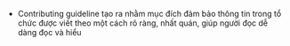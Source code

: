 - Contributing guideline tạo ra nhằm mục đích đảm bảo thông tin trong tổ chức được viết theo một cách rõ ràng, nhất quán, giúp người đọc dễ dàng đọc và hiểu 